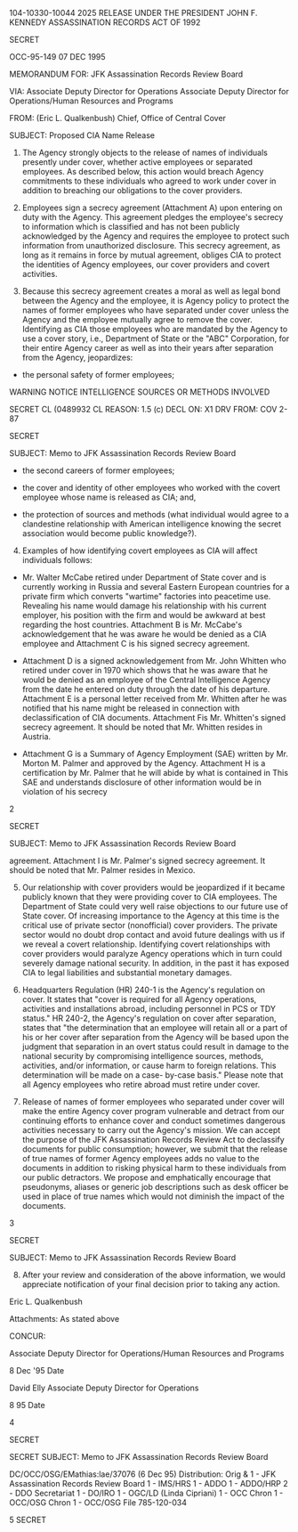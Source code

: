 104-10330-10044
2025 RELEASE UNDER THE PRESIDENT JOHN F. KENNEDY ASSASSINATION RECORDS ACT OF 1992

SECRET

OCC-95-149
07 DEC 1995

MEMORANDUM FOR: JFK Assassination Records Review Board

VIA: Associate Deputy Director for Operations
 Associate Deputy Director for Operations/Human
 Resources and Programs

FROM: (Eric L. Qualkenbush)
 Chief, Office of Central Cover

SUBJECT: Proposed CIA Name Release

1. The Agency strongly objects to the release of names of
individuals presently under cover, whether active employees or
separated employees. As described below, this action would
breach Agency commitments to these individuals who agreed to work
under cover in addition to breaching our obligations to the cover
providers.

2. Employees sign a secrecy agreement (Attachment A) upon
entering on duty with the Agency. This agreement pledges the
employee's secrecy to information which is classified and has not
been publicly acknowledged by the Agency and requires the
employee to protect such information from unauthorized
disclosure. This secrecy agreement, as long as it remains in
force by mutual agreement, obliges CIA to protect the identities
of Agency employees, our cover providers and covert activities.

3. Because this secrecy agreement creates a moral as well
as legal bond between the Agency and the employee, it is Agency
policy to protect the names of former employees who have
separated under cover unless the Agency and the employee mutually
agree to remove the cover. Identifying as CIA those employees
who are mandated by the Agency to use a cover story, i.e.,
Department of State or the "ABC" Corporation, for their entire
Agency career as well as into their years after separation from
the Agency, jeopardizes:

* the personal safety of former employees;

WARNING NOTICE
INTELLIGENCE SOURCES
OR METHODS INVOLVED

SECRET
CL (0489932
CL REASON: 1.5 (c)
DECL ON: X1
DRV FROM: COV 2-87

SECRET

SUBJECT: Memo to JFK Assassination Records Review Board

* the second careers of former employees;

* the cover and identity of other employees who worked
 with the covert employee whose name is released as
 CIA; and,

* the protection of sources and methods (what
 individual would agree to a clandestine relationship
 with American intelligence knowing the secret
 association would become public knowledge?).

4. Examples of how identifying covert employees as CIA will
affect individuals follows:

* Mr. Walter McCabe retired under Department of State
 cover and is currently working in Russia and several
 Eastern European countries for a private firm which
 converts "wartime" factories into peacetime use.
 Revealing his name would damage his relationship
 with his current employer, his position with the
 firm and would be awkward at best regarding the host
 countries. Attachment B is Mr. McCabe's
 acknowledgement that he was aware he would be denied
 as a CIA employee and Attachment C is his signed
 secrecy agreement.

* Attachment D is a signed acknowledgement from Mr.
 John Whitten who retired under cover in 1970 which
 shows that he was aware that he would be denied as
 an employee of the Central Intelligence Agency from
 the date he entered on duty through the date of his
 departure. Attachment E is a personal letter
 received from Mr. Whitten after he was notified that
 his name might be released in connection with
 declassification of CIA documents. Attachment Fis
 Mr. Whitten's signed secrecy agreement. It should
 be noted that Mr. Whitten resides in Austria.

* Attachment G is a Summary of Agency Employment (SAE)
 written by Mr. Morton M. Palmer and approved by the
 Agency. Attachment H is a certification by Mr.
 Palmer that he will abide by what is contained in
 This SAE and understands disclosure of other
 information would be in violation of his secrecy

2

SECRET

SUBJECT: Memo to JFK Assassination Records Review Board

agreement. Attachment I is Mr. Palmer's signed
secrecy agreement. It should be noted that Mr.
Palmer resides in Mexico.

5. Our relationship with cover providers would be
jeopardized if it became publicly known that they were providing
cover to CIA employees. The Department of State could very well
raise objections to our future use of State cover. Of increasing
importance to the Agency at this time is the critical use of
private sector (nonofficial) cover providers. The private sector
would no doubt drop contact and avoid future dealings with us if
we reveal a covert relationship. Identifying covert
relationships with cover providers would paralyze Agency
operations which in turn could severely damage national security.
In addition, in the past it has exposed CIA to legal liabilities
and substantial monetary damages.

6. Headquarters Regulation (HR) 240-1 is the Agency's
regulation on cover. It states that "cover is required for all
Agency operations, activities and installations abroad, including
personnel in PCS or TDY status." HR 240-2, the Agency's
regulation on cover after separation, states that "the
determination that an employee will retain all or a part of his
or her cover after separation from the Agency will be based upon
the judgment that separation in an overt status could result in
damage to the national security by compromising intelligence
sources, methods, activities, and/or information, or cause harm
to foreign relations. This determination will be made on a case-
by-case basis." Please note that all Agency employees who retire
abroad must retire under cover.

7. Release of names of former employees who separated under
cover will make the entire Agency cover program vulnerable and
detract from our continuing efforts to enhance cover and conduct
sometimes dangerous activities necessary to carry out the
Agency's mission. We can accept the purpose of the JFK
Assassination Records Review Act to declassify documents for
public consumption; however, we submit that the release of true
names of former Agency employees adds no value to the documents
in addition to risking physical harm to these individuals from
our public detractors. We propose and emphatically encourage
that pseudonyms, aliases or generic job descriptions such as desk
officer be used in place of true names which would not diminish
the impact of the documents.

3

SECRET

SUBJECT: Memo to JFK Assassination Records Review Board

8. After your review and consideration of the above
information, we would appreciate notification of your final
decision prior to taking any action.

Eric L. Qualkenbush

Attachments:
As stated above

CONCUR:

Associate Deputy Director for
Operations/Human Resources
and Programs

8 Dec '95
Date

David Elly
Associate Deputy Director for
Operations

8 95
Date

4

SECRET

SECRET
SUBJECT: Memo to JFK Assassination Records Review Board

DC/OCC/OSG/EMathias:lae/37076 (6 Dec 95)
Distribution:
Orig & 1 - JFK Assassination Records Review Board
1 - IMS/HRS
1 - ADDO
1 - ADDO/HRP
2 - DDO Secretariat
1 - DO/IRO
1 - OGC/LD (Linda Cipriani)
1 - OCC Chron
1 - OCC/OSG Chron
1 - OCC/OSG File 785-120-034

5
SECRET
